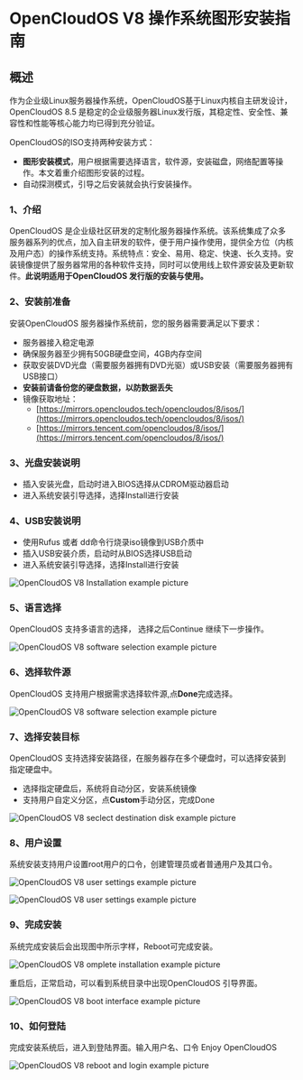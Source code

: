 # OpenCloudOS V8 操作系统图形安装指南

## 概述
作为企业级Linux服务器操作系统，OpenCloudOS基于Linux内核自主研发设计，OpenCloudOS  8.5 是稳定的企业级服务器Linux发行版，其稳定性、安全性、兼容性和性能等核心能力均已得到充分验证。

OpenCloudOS的ISO支持两种安装方式：

- **图形安装模式**，用户根据需要选择语言，软件源，安装磁盘，网络配置等操作。本文着重介绍图形安装的过程。
- 自动探测模式，引导之后安装就会执行安装操作。

### 1、介绍
OpenCloudOS 是企业级社区研发的定制化服务器操作系统。该系统集成了众多服务器系列的优点，加入自主研发的软件，便于用户操作使用，提供全方位（内核及用户态）的操作系统支持。系统特点：安全、易用、稳定、快速、长久支持。安装镜像提供了服务器常用的各种软件支持，同时可以使用线上软件源安装及更新软件。**此说明适用于OpenCloudOS 发行版的安装与使用。**

### 2、安装前准备
安装OpenCloudOS 服务器操作系统前，您的服务器需要满足以下要求：

- 服务器接入稳定电源
- 确保服务器至少拥有50GB硬盘空间，4GB内存空间
- 获取安装DVD光盘（需要服务器拥有DVD光驱）或USB安装（需要服务器拥有USB接口）
- **安装前请备份您的硬盘数据，以防数据丢失**
- 镜像获取地址：
    - [https://mirrors.opencloudos.tech/opencloudos/8/isos/](https://mirrors.opencloudos.tech/opencloudos/8/isos/)
    - [https://mirrors.tencent.com/opencloudos/8/isos/](https://mirrors.tencent.com/opencloudos/8/isos/)

### 3、光盘安装说明
- 插入安装光盘，启动时进入BIOS选择从CDROM驱动器启动
- 进入系统安装引导选择，选择Install进行安装               

### 4、USB安装说明
- 使用Rufus 或者 dd命令行烧录iso镜像到USB介质中
- 插入USB安装介质，启动时从BIOS选择USB启动
- 进入系统安装引导选择，选择Install进行安装

![OpenCloudOS V8 Installation example picture](../assets/OC_V8_installation_example.png)

### 5、语言选择
OpenCloudOS 支持多语言的选择， 选择之后Continue 继续下一步操作。

![OpenCloudOS V8 software selection example picture](../assets/OC_V8_software_selection_example.png)

### 6、选择软件源
OpenCloudOS 支持用户根据需求选择软件源,点**Done**完成选择。

![OpenCloudOS V8 software selection example picture](../assets/OC_V8_software_selection_example.png)

### 7、选择安装目标
OpenCloudOS 支持选择安装路径，在服务器存在多个硬盘时，可以选择安装到指定硬盘中。
- 选择指定硬盘后，系统将自动分区，安装系统镜像
- 支持用户自定义分区，点**Custom**手动分区，完成Done

![OpenCloudOS V8 seclect destination disk example picture](../assets/OC_V8_seclect_destination_disk_example.png)

### 8、用户设置
系统安装支持用户设置root用户的口令，创建管理员或者普通用户及其口令。

![OpenCloudOS V8 user settings example picture](../assets/OC_V8_user_settings_1.png)

![OpenCloudOS V8 user settings example picture](../assets/OC_V8_user_settings_2.png)

### 9、完成安装
系统完成安装后会出现图中所示字样，Reboot可完成安装。

![OpenCloudOS V8 omplete installation example picture](../assets/OC_V8_complete_installation_example.png)

重启后，正常启动，可以看到系统目录中出现OpenCloudOS 引导界面。

![OpenCloudOS V8 boot interface example picture](../assets/OC_V8_boot_interface_example.png)

### 10、如何登陆
完成安装系统后，进入到登陆界面。输入用户名、口令 Enjoy OpenCloudOS

![OpenCloudOS V8 reboot and login example picture](../assets/OC_V8_reboot_and_login_example.png)
